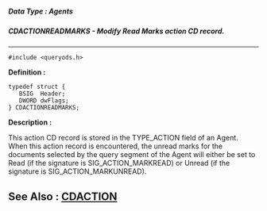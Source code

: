 ##### Data Type : Agents
##### CDACTIONREADMARKS - Modify Read Marks action CD record.
---
```
#include <queryods.h>
```

**Definition :**
```
typedef struct {
   BSIG  Header;
   DWORD dwFlags;
} CDACTIONREADMARKS;
```

**Description :**

This action CD record is stored in the TYPE_ACTION field of an Agent.  When this action record is encountered, the unread marks for the documents selected by the query segment of the Agent will either be set to Read (if the signature is SIG_ACTION_MARKREAD) or Unread (if the signature is SIG_ACTION_MARKUNREAD).


**See Also :**
[CDACTION](/domino-c-api-docs/reference/Data/CDACTION)
---
